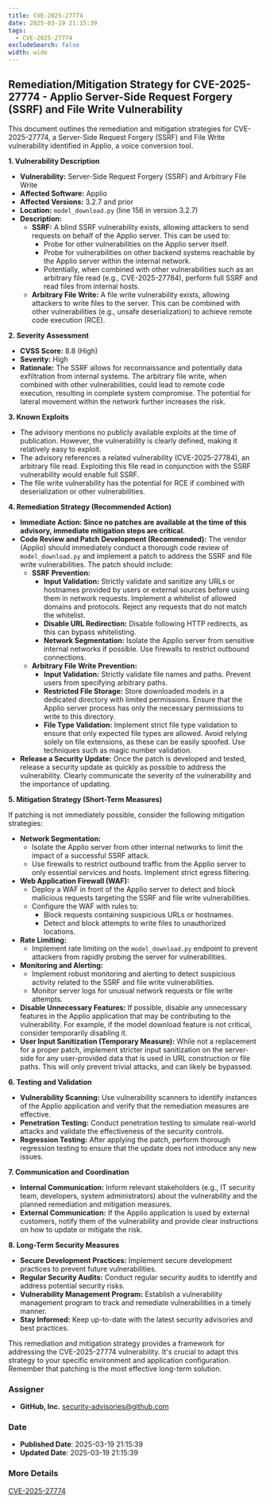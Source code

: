 ```yaml
---
title: CVE-2025-27774
date: 2025-03-19 21:15:39
tags:
  - CVE-2025-27774
excludeSearch: false
width: wide
---
```


## Remediation/Mitigation Strategy for CVE-2025-27774 - Applio Server-Side Request Forgery (SSRF) and File Write Vulnerability

This document outlines the remediation and mitigation strategies for CVE-2025-27774, a Server-Side Request Forgery (SSRF) and File Write vulnerability identified in Applio, a voice conversion tool.

**1. Vulnerability Description**

*   **Vulnerability:** Server-Side Request Forgery (SSRF) and Arbitrary File Write
*   **Affected Software:** Applio
*   **Affected Versions:** 3.2.7 and prior
*   **Location:** `model_download.py` (line 156 in version 3.2.7)
*   **Description:**
    *   **SSRF:** A blind SSRF vulnerability exists, allowing attackers to send requests on behalf of the Applio server. This can be used to:
        *   Probe for other vulnerabilities on the Applio server itself.
        *   Probe for vulnerabilities on other backend systems reachable by the Applio server within the internal network.
        *   Potentially, when combined with other vulnerabilities such as an arbitrary file read (e.g., CVE-2025-27784), perform full SSRF and read files from internal hosts.
    *   **Arbitrary File Write:** A file write vulnerability exists, allowing attackers to write files to the server.  This can be combined with other vulnerabilities (e.g., unsafe deserialization) to achieve remote code execution (RCE).

**2. Severity Assessment**

*   **CVSS Score:** 8.8 (High)
*   **Severity:** High
*   **Rationale:** The SSRF allows for reconnaissance and potentially data exfiltration from internal systems. The arbitrary file write, when combined with other vulnerabilities, could lead to remote code execution, resulting in complete system compromise. The potential for lateral movement within the network further increases the risk.

**3. Known Exploits**

*   The advisory mentions no publicly available exploits at the time of publication. However, the vulnerability is clearly defined, making it relatively easy to exploit.
*   The advisory references a related vulnerability (CVE-2025-27784), an arbitrary file read.  Exploiting this file read in conjunction with the SSRF vulnerability would enable full SSRF.
*   The file write vulnerability has the potential for RCE if combined with deserialization or other vulnerabilities.

**4. Remediation Strategy (Recommended Action)**

*   **Immediate Action:  Since no patches are available at the time of this advisory, immediate mitigation steps are critical.**
*   **Code Review and Patch Development (Recommended):**  The vendor (Applio) should immediately conduct a thorough code review of `model_download.py` and implement a patch to address the SSRF and file write vulnerabilities.  The patch should include:
    *   **SSRF Prevention:**
        *   **Input Validation:**  Strictly validate and sanitize any URLs or hostnames provided by users or external sources before using them in network requests.  Implement a whitelist of allowed domains and protocols.  Reject any requests that do not match the whitelist.
        *   **Disable URL Redirection:** Disable following HTTP redirects, as this can bypass whitelisting.
        *   **Network Segmentation:**  Isolate the Applio server from sensitive internal networks if possible. Use firewalls to restrict outbound connections.
    *   **Arbitrary File Write Prevention:**
        *   **Input Validation:**  Strictly validate file names and paths.  Prevent users from specifying arbitrary paths.
        *   **Restricted File Storage:**  Store downloaded models in a dedicated directory with limited permissions. Ensure that the Applio server process has only the necessary permissions to write to this directory.
        *   **File Type Validation:**  Implement strict file type validation to ensure that only expected file types are allowed.  Avoid relying solely on file extensions, as these can be easily spoofed.  Use techniques such as magic number validation.
*   **Release a Security Update:** Once the patch is developed and tested, release a security update as quickly as possible to address the vulnerability.  Clearly communicate the severity of the vulnerability and the importance of updating.

**5. Mitigation Strategy (Short-Term Measures)**

If patching is not immediately possible, consider the following mitigation strategies:

*   **Network Segmentation:**
    *   Isolate the Applio server from other internal networks to limit the impact of a successful SSRF attack.
    *   Use firewalls to restrict outbound traffic from the Applio server to only essential services and hosts. Implement strict egress filtering.
*   **Web Application Firewall (WAF):**
    *   Deploy a WAF in front of the Applio server to detect and block malicious requests targeting the SSRF and file write vulnerabilities.
    *   Configure the WAF with rules to:
        *   Block requests containing suspicious URLs or hostnames.
        *   Detect and block attempts to write files to unauthorized locations.
*   **Rate Limiting:**
    *   Implement rate limiting on the `model_download.py` endpoint to prevent attackers from rapidly probing the server for vulnerabilities.
*   **Monitoring and Alerting:**
    *   Implement robust monitoring and alerting to detect suspicious activity related to the SSRF and file write vulnerabilities.
    *   Monitor server logs for unusual network requests or file write attempts.
*   **Disable Unnecessary Features:** If possible, disable any unnecessary features in the Applio application that may be contributing to the vulnerability.  For example, if the model download feature is not critical, consider temporarily disabling it.
*   **User Input Sanitization (Temporary Measure):** While not a replacement for a proper patch, implement stricter input sanitization on the server-side for any user-provided data that is used in URL construction or file paths. This will only prevent trivial attacks, and can likely be bypassed.

**6. Testing and Validation**

*   **Vulnerability Scanning:**  Use vulnerability scanners to identify instances of the Applio application and verify that the remediation measures are effective.
*   **Penetration Testing:**  Conduct penetration testing to simulate real-world attacks and validate the effectiveness of the security controls.
*   **Regression Testing:**  After applying the patch, perform thorough regression testing to ensure that the update does not introduce any new issues.

**7. Communication and Coordination**

*   **Internal Communication:**  Inform relevant stakeholders (e.g., IT security team, developers, system administrators) about the vulnerability and the planned remediation and mitigation measures.
*   **External Communication:**  If the Applio application is used by external customers, notify them of the vulnerability and provide clear instructions on how to update or mitigate the risk.

**8. Long-Term Security Measures**

*   **Secure Development Practices:**  Implement secure development practices to prevent future vulnerabilities.
*   **Regular Security Audits:**  Conduct regular security audits to identify and address potential security risks.
*   **Vulnerability Management Program:**  Establish a vulnerability management program to track and remediate vulnerabilities in a timely manner.
*   **Stay Informed:** Keep up-to-date with the latest security advisories and best practices.

This remediation and mitigation strategy provides a framework for addressing the CVE-2025-27774 vulnerability. It's crucial to adapt this strategy to your specific environment and application configuration. Remember that patching is the most effective long-term solution.

### Assigner
- **GitHub, Inc.** <security-advisories@github.com>

### Date
- **Published Date**: 2025-03-19 21:15:39
- **Updated Date**: 2025-03-19 21:15:39

### More Details
[CVE-2025-27774](https://www.cvedetails.com/cve/CVE-2025-27774)